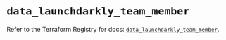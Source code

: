 # `data_launchdarkly_team_member`

Refer to the Terraform Registry for docs: [`data_launchdarkly_team_member`](https://registry.terraform.io/providers/launchdarkly/launchdarkly/2.20.0/docs/data-sources/team_member).
